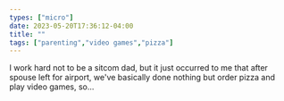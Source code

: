 ```yaml
---
types: ["micro"]
date: 2023-05-20T17:36:12-04:00
title: ""
tags: ["parenting","video games","pizza"]
---
```

I work hard not to be a sitcom dad, but it just occurred to me that after spouse left for airport, we've basically done nothing but order pizza and play video games, so...
